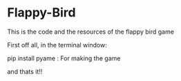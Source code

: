 # Flappy-Bird
This is the code and the resources of the flappy bird game

First off all, in the terminal window:

pip install pyame : For making the game


and thats it!!
